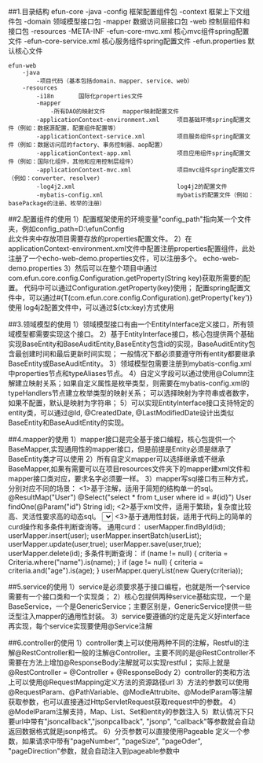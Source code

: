 ##1.目录结构
    efun-core
        -java
            -config     框架配置组件包
            -context    框架上下文组件包
            -domain     领域模型接口包
            -mapper     数据访问层接口包
            -web        控制层组件和接口包
        -resources
            -META-INF
                -efun-core-mvc.xml      核心mvc组件spring配置文件
                -efun-core-service.xml  核心服务组件spring配置文件
            -efun.properties        默认核心文件

    efun-web
        -java
            -项目代码（基本包括domain、mapper、service、web）
        -resources
            -i18n       国际化properties文件
            -mapper
                -所有DAO的映射文件     mapper映射配置文件
            -applicationContext-environment.xml     项目基础环境spring配置文件（例如：数据源配置，配置组件配置等）
            -applicationContext-service.xml         项目服务组件spring配置文件（例如：数据访问层的factory、事务控制器、aop配置）
            -applicationContext-app.xml             项目应用组件spring配置文件（例如：国际化组件，其他和应用控制层组件）
            -applicationContext-mvc.xml             项目mvc组件spring配置文件（例如：converter、resolver）
            -log4j2.xml                             log4j2的配置文件
            -mybatis-config.xml                     mybatis的配置文件（例如：basePackage的注册、枚举的注册）


##2.配置组件的使用
    1）配置框架使用的环境变量"config_path"指向某一个文件夹，例如config_path=D:\efunConfig\
        此文件夹中存放项目需要存放的properties配置文件。
    2）在applicationContext-environment.xml文件中配置注册properties配置组件，此处注册了一个echo-web-demo.properties文件，可以注册多个。
        <bean class="com.efun.core.config.PropertiesConfigurationLoader">
            <property name="fileNames">
                <list>
                    <value>echo-web-demo.properties</value>
                </list>
            </property>
        </bean>
    3）然后可以在整个项目中通过com.efun.core.config.Configuration.getProperty(String key)获取所需要的配置。
       代码中可以通过Configuration.getProperty(key)使用；
       配置spring配置文件中，可以通过#{T(com.efun.core.config.Configuration).getProperty('key')}使用
       log4j2配置文件中，可以通过${ctx:key}方式使用

##3.领域模型的使用
    1）领域模型接口有由一个EntityInterface定义接口，所有领域模型都需要实现这个接口。
    2）基于EntityInterface接口，核心包提供两个基础实现BaseEntity和BaseAuditEntity,BaseEntity包含id的实现，BaseAuditEntity包含最创建时间和最后更新时间实现；
       一般情况下都必须要遵守所有entity都要继承BaseEntity或BaseAuditEntity。
    3）领域模型包需要注册到mybatis-config.xml中properties节点和typeAliases节点。
    4）自定义字段可以通过使用@Column注解建立映射关系；如果自定义属性是枚举类型，则需要在mybatis-config.xml的typeHandlers节点建立枚举类型的映射关系；
       可以选择映射为字符串或者数字，如果不配置，默认是映射为字符串；
    5）可以实现EntityInterface接口支持特定的entity类，可以通过@Id, @CreatedDate, @LastModifiedDate设计出类似BaseEntity和BaseAuditEntity的实现。

##4.mapper的使用
    1）mapper接口是完全基于接口编程，核心包提供一个BaseMapper,实现通用性的mapper接口，但是前提是Entity必须是继承了BaseEntity类才可以使用
    2）所有自定义mapper可以选择继承或不继承BaseMapper,如果有需要可以在项目resources文件夹下的mapper建xml文件和mapper接口类对应，要求名字必须要一样。
    3）mapper写sql接口有三种方式，分别对应不同的场景：
        <1>基于注解，适用于简短的结构单一的sql。
            @ResultMap("User")
            @Select("select * from t_user where id = #{id}")
            User findOne(@Param("id") String id);
        <2>基于xml文件，适用于繁琐，复杂度比较高、灵活性要求高的动态sql。
            <select id="getUser" resultMap="User" parameterType="java.lang.String">
                select id, name, phone_number from t_user where name=#{name}
            </select>
        <3>基于通用性封装，适用于代码上的简单的curd操作和多条件判断查询等。
            通用curd：
                userMapper.findById(id);
                userMapper.insert(user);
                userMapper.insertBatch(userList);
                userMapper.update(user,true);
                userMapper.save(user,true);
                userMapper.delete(id);
            多条件判断查询：
                if (name != null) {
                    criteria = Criteria.where("name").is(name);
                }
                if (age != null) {
                    criteria = criteria.and("age").is(age);
                }
                userMapper.queryList(new Query(criteria));

##5.service的使用
    1）service是必须要求基于接口编程，也就是所一个service需要有一个接口类和一个实现类；
    2）核心包提供两种service基础实现，一个是BaseService，一个是GenericService；主要区别是，GenericService提供一些泛型注入mapper的通用性封装。
    3）service要遵循的约定是先定义好interface再实现，每个service实现要使用@Service注解

##6.controller的使用
    1）controller类上可以使用两种不同的注解，Restful的注解@RestController和一般的注解@Controller。主要不同的是@RestController不需要在方法上增加@ResponseBody注解就可以实现restful；
        实际上就是@RestController = @Controller + @ResponseBody
    2）controller的类和方法上可以使用@RequestMapping定义方法的资源路径url
    3）方法的参数可以使用@RequestParam、@PathVariable、@ModleAttrubite、@ModelParam等注解获取参数，也可以直接通过HttpServletRequest获取request中的参数。
    4）@ModelParam注解支持，Map、List、Set和entity的参数注入
    5）默认情况下只要url中带有"jsoncallback","jsonpcallback", "jsonp", "callback"等参数就会自动返回数据格式就是jsonp格式。
    6）分页参数可以直接使用Pageable 定义一个参数，如果请求中带有"pageNumber", "pageSize", "pageOder", "pageDirection"参数，就会自动注入到pageable参数中